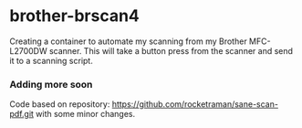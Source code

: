 # brother-brscan4
Creating a container to automate my scanning from my Brother MFC-L2700DW scanner.  This will take a button press from the
scanner and send it to a scanning script. 

### Adding more soon
Code based on repository: https://github.com/rocketraman/sane-scan-pdf.git with some minor changes. 




